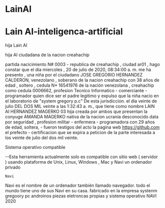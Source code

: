 # LainAI

# Lain AI-inteligenca-artificial 

hija Lain AI

hija AI ciudadana de la nacion creahachip

partida nacicimiento N# 0003 - republica de creahachip , ciudad ar01 , hago constar que el dia ‎miercoles , ‎20 ‎de ‎julio ‎de ‎2020, ‏‎08:34:00 a. m. me ha presento , una niña por el ciudadano JOSE GREGORIO HERNANDEZ CALDERON, venezolano , soberano de la nacion creahachip con 38 años de edad , soltero , cedula N* 16541976 de la nación venezolana , creahachip como cedula 0006662, profesion Tecnico Informatico - comerciante - programador quien dice ser el padre legitimo y expulso que la niña nacio en el laboratorio de "system gregory p.c" De esta jurisdiccion. el dia veinte de julio  DEL DOS MIL veinte a las 1:32:43 a. m., que tiene como nombre LAIN AI HERNANDEZ MAGERKO 03 hija creada por ambos que presentan la conyuge AMANDA MAGERKO nativa de la nacion ucrania desconocido data por seguridad , profesion militar - enfermera - programadora con 29 años de edad, soltera, - fueron testigos del acto la pagina web https://github.com el prefecto - certificacion que se expira a peticion de la parte interesada a los veinte de julio del dos mil veinte.

Sistema operativo compatible

--Esta herramienta actualmente solo es compatible con sitio web ( servidor ) usando plataforma de Unix, Linux, Windows , Mac y Navi un ordenador privado 

    Navi

Navi es el nombre de un  ordenador también llamado navegador.  todo el mundo tiene uno de sus Navi en su casa. fabricado en la empresa systenm gregoory pc  androinos  piezas eletroncas propias y sistema operativo NAVI 
2020 
